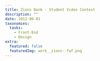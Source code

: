```yaml
---
title: Zions Bank - Student Video Contest
description: ""
date: 2012-06-01
taxonomies:
  tasks:
    - Front-End
    - Design
extra:
  featured: false
  featuredImg: work__zions--faf.png
---
```

